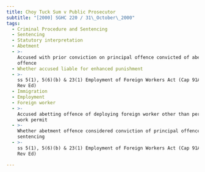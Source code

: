 ```yaml
---
title: Choy Tuck Sum v Public Prosecutor
subtitle: "[2000] SGHC 220 / 31\_October\_2000"
tags:
  - Criminal Procedure and Sentencing
  - Sentencing
  - Statutory interpretation
  - Abetment
  - >-
    Accused with prior conviction on principal offence convicted of abetment
    offence
  - Whether accused liable for enhanced punishment
  - >-
    ss 5(1), 5(6)(b) & 23(1) Employment of Foreign Workers Act (Cap 91A, 1997
    Rev Ed)
  - Immigration
  - Employment
  - Foreign worker
  - >-
    Accused abetting offence of deploying foreign worker other than permitted by
    work permit
  - >-
    Whether abetment offence considered conviction of principal offence for
    sentencing
  - >-
    ss 5(1), 5(6)(b) & 23(1) Employment of Foreign Workers Act (Cap 91A, 1997
    Rev Ed)

---
```


